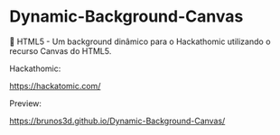 # Dynamic-Background-Canvas
 📃 HTML5 - Um background dinâmico para o Hackathomic utilizando o recurso Canvas do HTML5.

Hackathomic:

https://hackatomic.com/

Preview:

 https://brunos3d.github.io/Dynamic-Background-Canvas/
